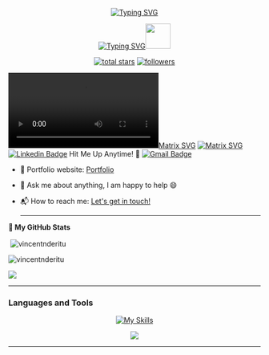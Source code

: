 <p align="center">
<a href="https://git.io/typing-svg"><img src="https://readme-typing-svg.demolab.com?font=Rubik+80s+Fade&size=40&duration=4000&pause=500&center=true&vCenter=true&width=435&lines=I'm%F0%9F%91%BBFinni;Software%F0%9F%AB%A8+Dev;Web%F0%9F%A4%96developer;%F0%9F%98%B5%E2%80%8D%F0%9F%92%ABDesigner;Analyst%F0%9F%A9%BB" alt="Typing SVG" /></a>
<p align="center">
<a href="https://git.io/typing-svg"><img src="https://readme-typing-svg.demolab.com?font=Fira+Code&color=1CB637&center=true&vCenter=true&width=435&lines=Make+it+Right;Make+it+Work" alt="Typing SVG" /></a><img src="https://media.giphy.com/media/WUlplcMpOCEmTGBtBW/giphy.gif" width="50">

<p align="center">
  <a href="https://github.com/vincentnderitu?tab=repositories&sort=stargazers">
    <img alt="total stars" title="Total stars on GitHub" src="https://custom-icon-badges.herokuapp.com/badge/dynamic/json?logo=star&color=55960c&labelColor=488207&label=Stars&style=for-the-badge&query=%24.stars&url=https://api.github-star-counter.workers.dev/user/vincentnderitu"/></a>
<a href="https://github.com/vincentnderitu?tab=followers">
    <img alt="followers" title="Follow me on Github" src="https://custom-icon-badges.herokuapp.com/github/followers/vincentnderitu?color=236ad3&labelColor=1155ba&style=for-the-badge&logo=person-add&label=Follow&logoColor=white"/></a>

[![Matrix SVG](https://github.com/vincentnderitu/vincentnderitu.github.io/blob/Main-Edit/textures/video/reel.mp4)](https://www.finni.com)
[![Matrix SVG](https://raw.githubusercontent.com/rodrigograca31/rodrigograca31/master/matrix.svg)](https://www.finni.com)
[![Linkedin Badge](https://img.shields.io/badge/-vincentnderitu-blue?style=flat-square&logo=Linkedin&logoColor=white&link=https://www.linkedin.com/in/vincentnderitu/)](https://www.linkedin.com/in/vincentnderitu/)
Hit Me Up Anytime! 🤙
[![Gmail Badge](https://img.shields.io/badge/-vincentnderitu99@gmail.com-c14438?style=flat-square&logo=Gmail&logoColor=white&link=mailto:vincentnderitu99@gmail.com)](mailto:vincentnderitu99@gmail.com) 


- 🎯 Portfolio website: [Portfolio](https://vincentnderitu.github.io/)
- 💬 Ask me about anything, I am happy to help :smile:
- 📬 How to reach me: [Let's get in touch!][linkedin]

  ---
<!--START_SECTION:waka-->

**🧌 My GitHub Stats** 

<p>&nbsp;<img align="center" src="https://github-readme-stats.vercel.app/api?username=vincentnderitu&show_icons=true&theme=highcontrast" alt="vincentnderitu" /></p>

<p><img align="center" src="https://github-readme-streak-stats.herokuapp.com/?user=vincentnderitu&theme=highcontrast" alt="vincentnderitu" /></p>

[![](https://github.com/saadeghi/saadeghi/blob/master/dino.gif)](#)

---
### Languages and Tools
<div align="center">
  
[![My Skills](https://skillicons.dev/icons?i=ableton,activitypub,actix,adonis,ae,aiscript,alpinejs,androidstudio,angular,ansible,apollo,appwrite,arduino,astro,atom,au,autocad,aws,azul,azure,babel,bash,bevy,blender,bootstrap,bsd,c,cs,cpp,crystal,cassandra,clojure,cloudflare,cmake,codepen,coffeescript,css,d3,dart,deno,devto,discord,bots,django,docker,dotnet,dynamodb,eclipse,electron,elixir,emacs,ember,emotion,express,fastapi,fediverse,figma,firebase,flask,flutter,forth,fortran,gamemakerstudio,gatsby,gcp,git,github,githubactions,gitlab,gherkin,go,gradle,godot,grafana,graphql,gtk,gulp,haskell,haxe,haxeflixel,heroku,hibernate,html,idea,ai,instagram,ipfs,java,js,jenkins,jest,jquery,kafka,kotlin,ktor,kubernetes,laravel,latex,linkedin,linux,lit,lua,md,mastodon,materialui,matlab,maven,misskey,mongodb,mysql,neovim,nestjs,netlify,nextjs,nginx,nim,nodejs,nuxtjs,ocaml,octave,openshift,openstack,perl,ps,php,plan9,planetscale,postgres,postman,powershell,pr,prisma,processing,prometheus,pug,py,pytorch,qt,r,rabbitmq,rails,raspberrypi,react,reactivex,redis,redux,regex,remix,replit,rocket,rollupjs,ros,ruby,rust,sass,spring,sqlite,stackoverflow,styledcomponents,supabase,scala,selenium,sentry,sequelize,sketchup,solidity,solidjs,svelte,svg,swift,symfony,tailwind,tauri,tensorflow,threejs,twitter,ts,unity,unreal,v,vala,vercel,vim,visualstudio,vite,vscode,vue,wasm,webflow,webpack,windicss,wordpress,workers,xd,zig&perline=25)](https://github.com/vincentnderitu)

[![](https://user-images.githubusercontent.com/110062591/199664030-9e8cb78a-e462-4368-995a-a792a1c0ed69.gif)](#)

---

<!--[website]: -->
[linkedin]: https://www.linkedin.com/in/vincentnderitu
